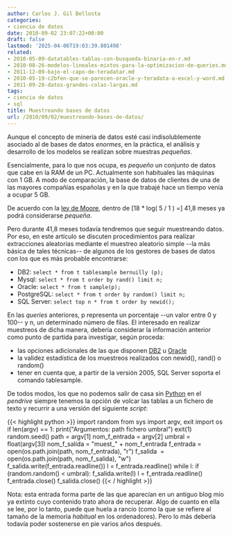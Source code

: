 ```yaml
---
author: Carlos J. Gil Bellosta
categories:
- ciencia de datos
date: 2010-09-02 23:07:22+00:00
draft: false
lastmod: '2025-04-06T19:03:39.801498'
related:
- 2010-05-09-datatables-tablas-con-busqueda-binaria-en-r.md
- 2010-08-26-modelos-lineales-mixtos-para-la-optimizacion-de-queries.md
- 2011-12-09-bajo-el-capo-de-teradatar.md
- 2010-05-19-c2bfen-que-se-parecen-oracle-y-teradata-a-excel-y-word.md
- 2011-09-28-datos-grandes-colas-largas.md
tags:
- ciencia de datos
- sql
title: Muestreando bases de datos
url: /2010/09/02/muestreando-bases-de-datos/
---
```


Aunque el concepto de minería de datos esté casi indisolublemente asociado al de bases de datos _enormes_, en la práctica, el análisis y desarrollo de los modelos se realizan sobre muestras _pequeñas_.

Esencialmente, para lo que nos ocupa, es _pequeño_ un conjunto de datos que cabe en la RAM de un PC. Actualmente son habituales las máquinas con 1 GB. A modo de comparación, la base de datos de clientes de una de las mayores compañías españolas y en la que trabajé hace un tiempo venía a ocupar 5 GB.

De acuerdo con la [ley de Moore](http://es.wikipedia.org/wiki/Ley_de_Moore), dentro de [18 * log( 5 / 1 ) =] 41,8 meses ya podrá considerarse _pequeña_.

Pero durante 41,8 meses todavía tendremos que seguir muestreando datos.
Por eso, en este artículo se discuten procedimientos para realizar extracciones aleatorias mediante el muestreo aleatorio simple --la más básica de tales técnicas-- de algunos de los gestores de bases de datos con los que es más probable encontrarse:



* DB2: `select * from t tablesample bernuilly (p);`
* Mysql: `select * from t order by rand() limit n;`
* Oracle: `select * from t sample(p);`
* PostgreSQL: `select * from t order by random() limit n;`
* SQL Server: `select top n * from t order by newid();`


En las _queries_ anteriores, p representa un porcentaje --un valor entre 0 y 100-- y n, un determinado número de filas.
El interesado en realizar muestreos de dicha manera, debería considerar la información anterior como punto de partida para investigar, según proceda:

* las opciones adicionales de las que disponen [DB2](http://www.almaden.ibm.com/cs/people/peterh/idugjbig.pdf) u [Oracle](http://www.idevelopment.info/data/Oracle/DBA_tips/SQL/SQL_9.shtml)
* la validez estadística de los muestreos realizados con newid(), rand() o random()
* tener en cuenta que, a partir de la versión 2005, SQL Server soporta el comando tablesample.

De todos modos, los que no podemos salir de casa sin [Python](http://www.python.org/) en el _pendrive_ siempre tenemos la opción de volcar las tablas a un fichero de texto y recurrir a una versión del siguiente _script_:

{{< highlight python >}}
  import random
  from sys import argv, exit
  import os
  if len(argv) == 1:
    print("Argumentos: path fichero umbral")
    exit(1)
  random.seed()
  path = argv[1]
  nom_f_entrada = argv[2]
  umbral = float(argv[3])
  nom_f_salida = "muest_" + nom_f_entrada
  f_entrada = open(os.path.join(path, nom_f_entrada), "r")
  f_salida  = open(os.path.join(path, nom_f_salida), "w")
  f_salida.write(f_entrada.readline())
  l = f_entrada.readline()
  while l:
    if (random.random() < umbral):
    f_salida.write(l)
    l = f_entrada.readline()
    f_entrada.close()
  f_salida.close()
{{< / highlight >}}

Nota: esta entrada forma parte de las que aparecían en un antiguo blog mío ya extinto cuyo contenido trato ahora de recuperar. Algo de cuanto en ella se lee, por lo tanto, puede que huela a rancio (como la que se refiere al tamaño de la memoria _habitual_ en los ordenadores). Pero lo más debería todavía poder sostenerse en pie varios años después.